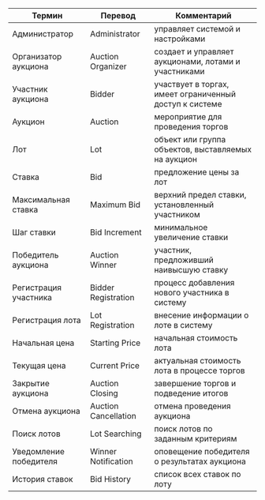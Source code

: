 | Термин                 | Перевод              | Комментарий                                             |
| ---------------------- | -------------------- | ------------------------------------------------------- |
| Администратор          | Administrator        | управляет системой и настройками                        |
| Организатор аукциона   | Auction Organizer    | создает и управляет аукционами, лотами и участниками    |
| Участник аукциона      | Bidder               | участвует в торгах, имеет ограниченный доступ к системе |
| Аукцион                | Auction              | мероприятие для проведения торгов                       |
| Лот                    | Lot                  | объект или группа объектов, выставляемых на аукцион     |
| Ставка                 | Bid                  | предложение цены за лот                                 |
| Максимальная ставка    | Maximum Bid          | верхний предел ставки, установленный участником         |
| Шаг ставки             | Bid Increment        | минимальное увеличение ставки                           |
| Победитель аукциона    | Auction Winner       | участник, предложивший наивысшую ставку                 |
| Регистрация участника  | Bidder Registration  | процесс добавления нового участника в систему           |
| Регистрация лота       | Lot Registration     | внесение информации о лоте в систему                    |
| Начальная цена         | Starting Price       | начальная стоимость лота                                |
| Текущая цена           | Current Price        | актуальная стоимость лота в процессе торгов             |
| Закрытие аукциона      | Auction Closing      | завершение торгов и подведение итогов                   |
| Отмена аукциона        | Auction Cancellation | отмена проведения аукциона                              |
| Поиск лотов            | Lot Searching        | поиск лотов по заданным критериям                       |
| Уведомление победителя | Winner Notification  | оповещение победителя о результатах аукциона            |
| История ставок         | Bid History          | список всех ставок по лоту                              |
